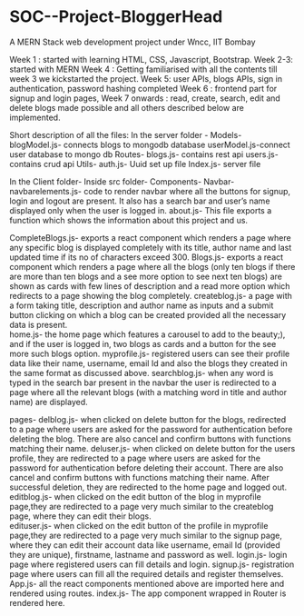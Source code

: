 # SOC--Project-BloggerHead
A MERN Stack web development project under Wncc, IIT Bombay

 
Week 1 : started with learning HTML, CSS, Javascript, Bootstrap.
Week 2-3: started with MERN
Week 4 : Getting familiarised with all the contents till week 3 we kickstarted the project.
Week 5: user APIs, blogs APIs, sign in authentication, password hashing completed
Week 6 : frontend part for signup and login pages,
Week 7 onwards : read, create, search, edit and delete blogs made possible and all others described below are implemented.
 

Short description of all the files:
In the server folder -
Models-
	blogModel.js- connects blogs to mongodb database
	userModel.js-connect user database to mongo db
Routes-
	blogs.js- contains  rest api 
users.js- contains crud api
Utils-
	auth.js- Uuid set up file
Index.js- server file 

In the Client folder-
Inside src folder-
Components-
Navbar-
navbarelements.js- code to render navbar where all the buttons for signup, login and logout are present. It also has a search bar and user’s name displayed only when the user is logged in.
about.js- This file exports a function which shows the information about this project and us.

CompleteBlogs.js- exports a react component which renders a page where any specific blog is displayed completely  with its title, author name and last updated time if its no of characters exceed 300.
Blogs.js- exports a react component which renders a page where all the blogs (only ten blogs if there are more than ten blogs and a see more option to see next ten blogs) are shown as cards with few lines of description and a read more option which redirects to a page showing the blog completely.
createblog.js- a page with a form taking title, description and author name as inputs and a submit button clicking on which a blog can be created provided all the necessary data is present.  
home.js-  the home page which features a carousel to add to the beauty;), and if the user is logged in, two blogs as cards and a button for the see more such blogs option.
myprofile.js- registered users can see their profile data like their name, username, email Id and also the blogs they created in the same format as discussed above.
searchblog.js- when any word is typed in the search bar present in the navbar the user is redirected to a page where all the relevant blogs (with a matching word in title and author name) are displayed. 

pages-
delblog.js-  when clicked on delete button for the blogs, redirected to a page where users are asked for the password for authentication before deleting the blog. There are also cancel and confirm buttons with functions matching their name.
deluser.js- when clicked on delete button for the users profile, they are redirected to a page where users are asked for the password for authentication before deleting their account. There are also cancel and confirm buttons with functions matching their name. After successful deletion, they are redirected to the home page and logged out.
editblog.js- when clicked on the edit button of the blog in myprofile page,they are redirected to a page very much similar to the createblog page, where they can edit their blogs.  
edituser.js- when clicked on the edit button of the profile in myprofile page,they are redirected to a page very much similar to the signup page, where they can edit their account data like username, email Id (provided they are unique), firstname, lastname and password as well. 
login.js- login page where registered users can fill details and login. 
signup.js- registration page where users can fill all the required details and register themselves.
App.js- all the react components mentioned above are imported here and rendered using routes.
index.js- The app component wrapped in Router is rendered here.
